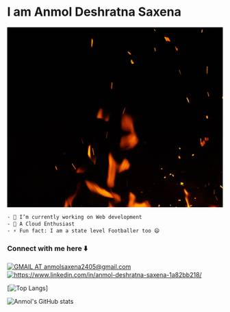 # **I am Anmol Deshratna Saxena**

<img src="Name gif.gif" width="900" height="420" align="center">

```
- 🔭 I’m currently working on Web development
- 🌱 A Cloud Enthusiast
- ⚡ Fun fact: I am a state level Footballer too 😄
```
### Connect with me here ⬇️

<a href="https://mail.google.com/mail/?view=cm&fs=1&to=anmolsaxena2405@gmail.com" target="blank"><img align="center" src="https://img.shields.io/badge/Gmail-D14836?style=for-the-badge&logo=gmail&logoColor=white" alt="GMAIL AT anmolsaxena2405@gmail.com"/></a>
<a href="https://www.linkedin.com/in/anmol-deshratna-saxena-1a82bb218/" target="blank"><img align="center" src="https://img.shields.io/badge/LinkedIn-0077B5?style=for-the-badge&logo=linkedin&logoColor=white" alt="https://www.linkedin.com/in/anmol-deshratna-saxena-1a82bb218/"/></a>


[![Top Langs](https://github-readme-stats.vercel.app/api/top-langs/?username=legendmortal07&layout=compact)]

![Anmol's GitHub stats](https://github-readme-stats.vercel.app/api?username=legendmortal07&show_icons=true&theme=radical)

